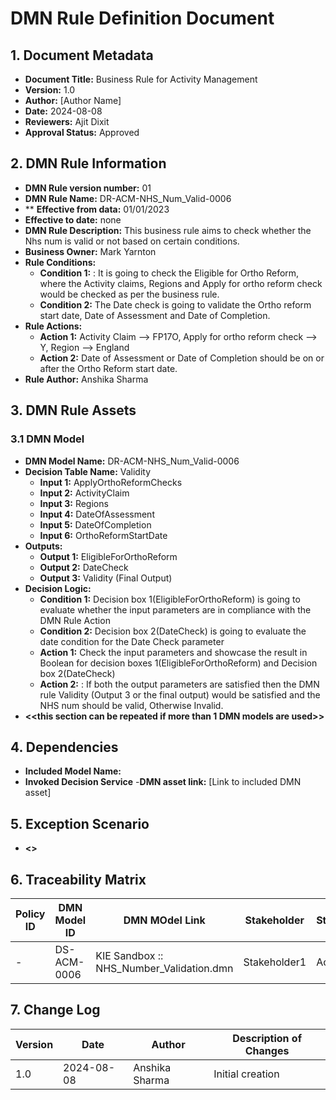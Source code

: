 # DMN Rule Definition Document

## 1. Document Metadata
- **Document Title:** Business Rule for Activity Management 
- **Version:** 1.0
- **Author:** [Author Name]
- **Date:** 2024-08-08
- **Reviewers:** Ajit Dixit 
- **Approval Status:** Approved

## 2. DMN Rule Information
- **DMN Rule version number:** 01
- **DMN Rule Name:** DR-ACM-NHS_Num_Valid-0006
- ** **Effective from data:** 01/01/2023
- **Effective to date:** none
- **DMN Rule Description:** This business rule aims to check whether the Nhs num is valid or not based on certain conditions.
- **Business Owner:** Mark Yarnton
- **Rule Conditions:**
  - **Condition 1:** : It is going to check the Eligible for Ortho Reform, where the Activity claims, Regions and Apply for ortho reform check would be checked as per the business rule. 
  - **Condition 2:** The Date check is going to validate the Ortho reform start date, Date of Assessment and Date of Completion. 
- **Rule Actions:**
  - **Action 1:** Activity Claim --> FP17O, Apply for ortho reform check --> Y, Region --> England
  - **Action 2:** Date of Assessment or Date of Completion should be on or after the Ortho Reform start date. 
- **Rule Author:** Anshika Sharma 

## 3. DMN Rule Assets
### 3.1 DMN Model 
- **DMN Model Name:** DR-ACM-NHS_Num_Valid-0006
- **Decision Table Name:** Validity 
  - **Input 1:** ApplyOrthoReformChecks
  - **Input 2:** ActivityClaim
  - **Input 3:** Regions
  - **Input 4:** DateOfAssessment
  - **Input 5:** DateOfCompletion
  - **Input 6:** OrthoReformStartDate
- **Outputs:**
  - **Output 1:** EligibleForOrthoReform
  - **Output 2:** DateCheck
  - **Output 3:** Validity (Final Output)
- **Decision Logic:**
  - **Condition 1:** Decision box 1(EligibleForOrthoReform) is going to evaluate whether the input parameters are in compliance with the DMN Rule Action 
  - **Condition 2:** Decision box 2(DateCheck) is going to evaluate the date condition for the Date Check parameter 
  - **Action 1:** Check the input parameters and showcase the result in Boolean for decision boxes 1(EligibleForOrthoReform) and Decision box 2(DateCheck)
  - **Action 2:** : If both the output parameters are satisfied then the DMN rule Validity (Output 3 or the final output) would be satisfied and the NHS num should be valid, Otherwise Invalid. 
- **<<this section can be repeated if more than 1 DMN models are used>>**

## 4. Dependencies
- **Included Model Name:**
- **Invoked Decision Service**
-**DMN asset link:** [Link to included DMN asset]

## 5. Exception Scenario
- **<<Add any exception scenario>>**

## 6. Traceability Matrix

 | Policy ID | DMN Model ID |  DMN MOdel Link                            | Stakeholder  | Status  |
 |-----------|--------------|--------------------------------------------|--------------|-------- |
 | -         | DS-ACM-0006  |  KIE Sandbox :: NHS_Number_Validation.dmn  | Stakeholder1 | Active  |

## 7. Change Log

| Version | Date       | Author        | Description of Changes            |
|---------|------------|---------------|-----------------------------------|
| 1.0     | 2024-08-08 | Anshika Sharma| Initial creation                  |
